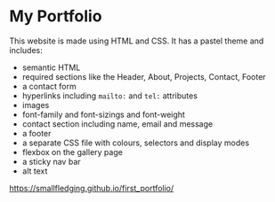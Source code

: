 # My Portfolio

This website is made using HTML and CSS. It has a pastel theme and includes:

- semantic HTML
- required sections like the Header, About, Projects, Contact, Footer
- a contact form
- hyperlinks including `mailto:` and `tel:` attributes
- images
- font-family and font-sizings and font-weight
- contact section including name, email and message
- a footer
- a separate CSS file with colours, selectors and display modes
- flexbox on the gallery page
- a sticky nav bar
- alt text

https://smallfledging.github.io/first_portfolio/
